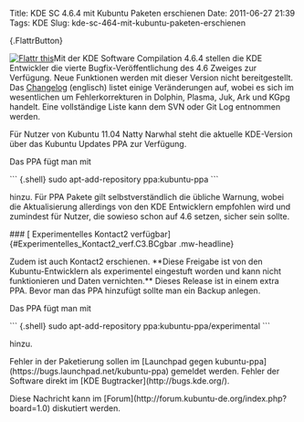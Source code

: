 Title: KDE SC 4.6.4 mit Kubuntu Paketen erschienen
Date: 2011-06-27 21:39
Tags: KDE
Slug: kde-sc-464-mit-kubuntu-paketen-erschienen

[](http://www.kubuntu-de.org/nachrichten/software/kde/2078-kde-sc-4-6-4-mit-kubuntu-paketen-erschienen){.FlattrButton}  

<noscript><a href="http://flattr.com/thing/325283/KDE-SC-4-6-4-mit-Kubuntu-Paketen-erschienen" target="_blank">  

![Flattr
this](http://api.flattr.com/button/flattr-badge-large.png "Flattr this")</a></noscript>Mit
der KDE Software Compilation 4.6.4 stellen die KDE Entwickler die vierte
Bugfix-Veröffentlichung des 4.6 Zweiges zur Verfügung. Neue Funktionen
werden mit dieser Version nicht bereitgestellt. Das
[Changelog](http://www.kde.org/announcements/changelogs/changelog4_6_3to4_6_4.php)
(englisch) listet einige Veränderungen auf, wobei es sich im
wesentlichen um Fehlerkorrekturen in Dolphin, Plasma, Juk, Ark und KGpg
handelt. Eine vollständige Liste kann dem SVN oder Git Log entnommen
werden.

</p>
Für Nutzer von Kubuntu 11.04 Natty Narwhal steht die aktuelle
KDE-Version über das Kubuntu Updates PPA zur Verfügung.

</p>
<!--break--><!--break-->

Das PPA fügt man mit

</p>
``` {.shell}
sudo apt-add-repository ppa:kubuntu-ppa
```

hinzu. Für PPA Pakete gilt selbstverständlich die übliche Warnung, wobei
die Aktualisierung allerdings von den KDE Entwicklern empfohlen wird und
zumindest für Nutzer, die sowieso schon auf 4.6 setzen, sicher sein
sollte.

</p>
### [ Experimentelles Kontact2 verfügbar]{#Experimentelles_Kontact2_verf.C3.BCgbar .mw-headline}

</p>
Zudem ist auch Kontact2 erschienen. **Diese Freigabe ist von den
Kubuntu-Entwicklern als experimentel eingestuft worden und kann nicht
funktionieren und Daten vernichten.** Dieses Release ist in einem extra
PPA. Bevor man das PPA hinzufügt sollte man ein Backup anlegen.

</p>
Das PPA fügt man mit

</p>
``` {.shell}
sudo apt-add-repository ppa:kubuntu-ppa/experimental
```

hinzu.

</p>
Fehler in der Paketierung sollen im [Launchpad gegen
kubuntu-ppa](https://bugs.launchpad.net/kubuntu-ppa) gemeldet werden.
Fehler der Software direkt im [KDE Bugtracker](http://bugs.kde.org/).

</p>
Diese Nachricht kann im
[Forum](http://forum.kubuntu-de.org/index.php?board=1.0) diskutiert
werden.

</p>

